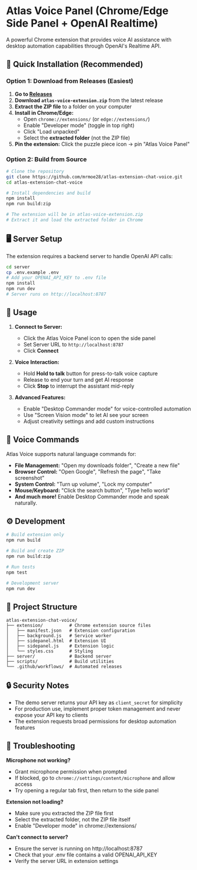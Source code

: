 # Atlas Voice Panel (Chrome/Edge Side Panel + OpenAI Realtime)

A powerful Chrome extension that provides voice AI assistance with desktop automation capabilities through OpenAI's Realtime API.

## 🚀 Quick Installation (Recommended)

### Option 1: Download from Releases (Easiest)
1. **Go to [Releases](https://github.com/mrmoe28/atlas-extension-chat-voice/releases)**
2. **Download `atlas-voice-extension.zip`** from the latest release
3. **Extract the ZIP file** to a folder on your computer
4. **Install in Chrome/Edge:**
   - Open `chrome://extensions/` (or `edge://extensions/`)
   - Enable "Developer mode" (toggle in top right)
   - Click "Load unpacked"
   - Select the **extracted folder** (not the ZIP file)
5. **Pin the extension:** Click the puzzle piece icon → pin "Atlas Voice Panel"

### Option 2: Build from Source
```bash
# Clone the repository
git clone https://github.com/mrmoe28/atlas-extension-chat-voice.git
cd atlas-extension-chat-voice

# Install dependencies and build
npm install
npm run build:zip

# The extension will be in atlas-voice-extension.zip
# Extract it and load the extracted folder in Chrome
```

## 🖥️ Server Setup

The extension requires a backend server to handle OpenAI API calls:

```bash
cd server
cp .env.example .env
# Add your OPENAI_API_KEY to .env file
npm install
npm run dev
# Server runs on http://localhost:8787
```

## 🔧 Usage

1. **Connect to Server:**
   - Click the Atlas Voice Panel icon to open the side panel
   - Set Server URL to `http://localhost:8787`
   - Click **Connect**

2. **Voice Interaction:**
   - Hold **Hold to talk** button for press-to-talk voice capture
   - Release to end your turn and get AI response
   - Click **Stop** to interrupt the assistant mid-reply

3. **Advanced Features:**
   - Enable "Desktop Commander mode" for voice-controlled automation
   - Use "Screen Vision mode" to let AI see your screen
   - Adjust creativity settings and add custom instructions

## 🎤 Voice Commands

Atlas Voice supports natural language commands for:
- **File Management:** "Open my downloads folder", "Create a new file"
- **Browser Control:** "Open Google", "Refresh the page", "Take screenshot"  
- **System Control:** "Turn up volume", "Lock my computer"
- **Mouse/Keyboard:** "Click the search button", "Type hello world"
- **And much more!** Enable Desktop Commander mode and speak naturally.

## ⚙️ Development

```bash
# Build extension only
npm run build

# Build and create ZIP
npm run build:zip

# Run tests
npm test

# Development server
npm run dev
```

## 📁 Project Structure

```
atlas-extension-chat-voice/
├── extension/          # Chrome extension source files
│   ├── manifest.json   # Extension configuration
│   ├── background.js   # Service worker
│   ├── sidepanel.html  # Extension UI
│   ├── sidepanel.js    # Extension logic
│   └── styles.css      # Styling
├── server/             # Backend server
├── scripts/            # Build utilities
└── .github/workflows/  # Automated releases
```

## 🔒 Security Notes

- The demo server returns your API key as `client_secret` for simplicity
- For production use, implement proper token management and never expose your API key to clients
- The extension requests broad permissions for desktop automation features

## 🐛 Troubleshooting

**Microphone not working?**
- Grant microphone permission when prompted
- If blocked, go to `chrome://settings/content/microphone` and allow access
- Try opening a regular tab first, then return to the side panel

**Extension not loading?**
- Make sure you extracted the ZIP file first
- Select the extracted folder, not the ZIP file itself
- Enable "Developer mode" in chrome://extensions/

**Can't connect to server?**
- Ensure the server is running on http://localhost:8787
- Check that your .env file contains a valid OPENAI_API_KEY
- Verify the server URL in extension settings
